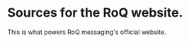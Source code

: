 Sources for the RoQ website.
===========================

This is what powers RoQ messaging's official website.
